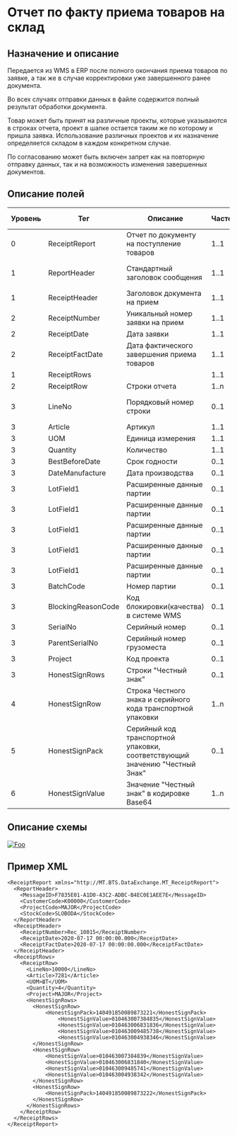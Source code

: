 # Отчет по факту приема товаров на склад

## Назначение и описание
Передается из WMS в ERP после полного окончания приема товаров по заявке, а так же в случае корректировки уже завершенного ранее документа.

Во всех случаях отправки данных в файле содержится полный результат обработки документа.

Товар может быть принят на различные проекты, которые указываются в строках отчета, проект в шапке остается таким же по которому и пришла заявка. Использование различных проектов и их назначение определяется складом в каждом конкретном случае.

По согласованию может быть включен запрет как на повторную отправку данных, так и на возможность изменения завершенных документов.

## Описание полей

Уровень | Тег | Описание | Частота | Тип данных | Размер поля | Комментарий
--------|-----|----------|---------|------------|-------------|------------
0       | ReceiptReport   | Отчет по документу на поступление товаров                                   | 1..1    |            |             | 
1       | ReportHeader    | Стандартный заголовок сообщения                                             | 1..1    |            |             | Общая структура сообщения
1       | ReceiptHeader   | Заголовок документа на прием                                                | 1..1    |            |             | 
2       | ReceiptNumber   | Уникальный номер заявки на прием                                            | 1..1    | String     |50             | 
2       | ReceiptDate     | Дата заявки                                                                 | 1..1    | DateTime   |             |
2       | ReceiptFactDate | Дата фактического завершения приема товаров                                 | 1..1    | DateTime   |             |
1       | ReceiptRows     |                                                                   |          1..1                |             |
2       | ReceiptRow      | Строки отчета                                                               | 1..n    |            |             | 
3       | LineNo          | Порядковый номер строки                                                     | 0..1    | Integer    |             | Для излишков указывается 0
3       | Article         | Артикул                                                                     | 1..1    | String     | 100            |
3       | UOM             | Единица измерения                                                           | 1..1    | String     | 10             |
3       | Quantity        | Количество                                                                  | 1..1    | Decimal    |             |  
3       | BestBeforeDate  | Срок годности                                                               | 0..1    | DateTime   |             |
3       | DateManufacture | Дата производства                                                           | 0..1    | DateTime   |             |
3       | LotField1       | Расширенные данные партии                                                   | 0..1    | String     | 100            |
3       | LotField1       | Расширенные данные партии                                                   | 0..1    | String     | 100            |
3       | LotField1       | Расширенные данные партии                                                   | 0..1    | String     | 100            |
3       | LotField1       | Расширенные данные партии                                                   | 0..1    | String     | 100            |
3       | LotField1       | Расширенные данные партии                                                   | 0..1    | String     | 100            |
3       | BatchCode       | Номер партии                                                                | 0..1    | String     | 100            |
3	| BlockingReasonCode| Код блокировки(качества) в системе WMS                                    | 0..1    | String     | 20            |
3       | SerialNo        | Серийный номер                                                              | 0..1    | String     | 20             |
3       | ParentSerialNo  | Серийный номер грузоместа                                                   | 0..1    | String     | 20             |
3       | Project         | Код проекта                                                                 | 0..1    | String     | 20             |
3       | HonestSignRows  | Строки "Честный знак"                                                       | 0..1    |            |             |  
4       | HonestSignRow   | Строка Честного знака и серийного кода транспортной упаковки                | 1..n    |            |             |  
5       | HonestSignPack  | Серийный код транспортной упаковки, соответствующий значению "Честный Знак" | 0..1    | Sting      | 20             
6       | HonestSignValue | Значение "Честный знак" в кодировке Base64                                  | 1..n    | Base64     |             |  

## Описание схемы
<a href="https://github.com/MajorTerminal/MTXML/blob/master/XSD/MT_ReceiptReport.xsd" rel="XSD">![Foo](https://user-images.githubusercontent.com/22858622/134012526-73d1b128-a2cd-4d14-8a13-10f81a57c04f.png)</a>

## Пример XML
```
<ReceiptReport xmlns="http://MT.BTS.DataExchange.MT_ReceiptReport">
  <ReportHeader>
    <MessageID>F7835E01-A1D0-43C2-ADBC-B4EC0E1AEE7E</MessageID>
    <CustomerCode>К00000</CustomerCode>
    <ProjectCode>MAJOR</ProjectCode>
    <StockCode>SLOBODA</StockCode>
  </ReportHeader>
  <ReceiptHeader>
    <ReceiptNumber>Rec_10015</ReceiptNumber>
    <ReceiptDate>2020-07-17 00:00:00.000</ReceiptDate>
    <ReceiptFactDate>2020-07-17 00:00:00.000</ReceiptFactDate>
  </ReceiptHeader>
  <ReceiptRows>
    <ReceiptRow>
      <LineNo>10000</LineNo>
      <Article>7281</Article>
      <UOM>ШТ</UOM>
      <Quantity>4</Quantity>
      <Project>MAJOR</Project>
      <HonestSignRows>
		<HonestSignRow>
			<HonestSignPack>140491850089873221</HonestSignPack>
        		<HonestSignValue>010463007384835</HonestSignValue>
        		<HonestSignValue>010463006831836</HonestSignValue>
        		<HonestSignValue>010463009485738</HonestSignValue>
        		<HonestSignValue>010463004938346</HonestSignValue>
		</HonestSignRow>
		<HonestSignRow>
        	<HonestSignValue>010463007384839</HonestSignValue>
        	<HonestSignValue>010463006831840</HonestSignValue>
        	<HonestSignValue>010463009485741</HonestSignValue>
        	<HonestSignValue>010463004938342</HonestSignValue>
		</HonestSignRow>
		<HonestSignRow>
			<HonestSignPack>140491850089873222</HonestSignPack>
		</HonestSignRow>
      </HonestSignRows>
    </ReceiptRow>
  </ReceiptRows>
</ReceiptReport>
```

